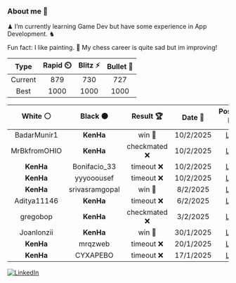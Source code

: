 ### About me 🍜

♟ I’m currently learning Game Dev but have some experience in App Development. ♞

Fun fact: I like painting. 🎨
My chess career is quite sad but im improving!
<!--START_SECTION:chessStats-->
<!-- Automatically generated with https://github.com/Balastrong/chess-stats-action -->

| Type | Rapid ⏲️ | Blitz ⚡ | Bullet 🔫 |
|:---:|:---:|:---:|:---:|
| Current | 879 | 730 | 727 |
| Best | 1000 | 1000 | 1000 |

| White ⚪ | Black ⚫ | Result 🏆 | Date 📅 | Position 🗺️ | Type 🕕 |
|:---:|:---:|:---:|:---:|:---:|:---:|
| BadarMunir1 | **KenHa** | win 🥇 | 10/2/2025 | <a href="http://www.ee.unb.ca/cgi-bin/tervo/fen.pl?select=rn6/ppp2pk1/5np1/8/q7/3B3P/3K1P1P/8 w - -">Link</a> | Bullet |
| MrBkfromOHIO | **KenHa** | checkmated ❌ | 10/2/2025 | <a href="http://www.ee.unb.ca/cgi-bin/tervo/fen.pl?select=r1bqk1nr/pppp1Qpp/2n5/2b1p3/2B1P3/8/PPPP1PPP/RNB1K1NR b KQkq -">Link</a> | Bullet |
| **KenHa** | Bonifacio_33 | timeout ❌ | 10/2/2025 | <a href="http://www.ee.unb.ca/cgi-bin/tervo/fen.pl?select=8/8/6K1/7p/2kpnP1P/8/8/8 w - -">Link</a> | Bullet |
| **KenHa** | yyyooousef | timeout ❌ | 10/2/2025 | <a href="http://www.ee.unb.ca/cgi-bin/tervo/fen.pl?select=8/pp4pp/6k1/8/5Q2/BP3PK1/P1P3rP/8 w - -">Link</a> | Bullet |
| **KenHa** | srivasramgopal | win 🥇 | 8/2/2025 | <a href="http://www.ee.unb.ca/cgi-bin/tervo/fen.pl?select=7R/6Q1/1p6/p1p5/7k/1PK5/P7/8 b - -">Link</a> | Blitz |
| Aditya11146 | **KenHa** | timeout ❌ | 6/2/2025 | <a href="http://www.ee.unb.ca/cgi-bin/tervo/fen.pl?select=4rr1k/ppp4p/2n5/3bp1B1/6B1/P1PP1P2/1P1N2P1/1K4R1 b - -">Link</a> | Bullet |
| gregobop | **KenHa** | checkmated ❌ | 3/2/2025 | <a href="http://www.ee.unb.ca/cgi-bin/tervo/fen.pl?select=4b3/3r1n1p/kQ3P1B/P7/1pP5/7B/1P6/R3K2R b KQ -">Link</a> | Blitz |
| Joanlonzii | **KenHa** | win 🥇 | 30/1/2025 | <a href="http://www.ee.unb.ca/cgi-bin/tervo/fen.pl?select=r4rk1/ppp1n1pp/2n2p2/2K5/1q2p3/3PP3/P7/R7 w - - 2 21">Link</a> | Rapid |
| **KenHa** | mrqzweb | timeout ❌ | 20/1/2025 | <a href="http://www.ee.unb.ca/cgi-bin/tervo/fen.pl?select=7r/5kpp/2Q2p2/4p3/8/4bPP1/PP5P/5R1K w - -">Link</a> | Bullet |
| **KenHa** | CYXAPEBO | timeout ❌ | 17/1/2025 | <a href="http://www.ee.unb.ca/cgi-bin/tervo/fen.pl?select=6k1/p7/2p3PK/2r1rq1P/8/8/8/8 w - -">Link</a> | Bullet |

<!--END_SECTION:chessStats-->

<a href="https://www.linkedin.com/in/guillermo-bosca/" target="_blank"><img src="https://img.shields.io/badge/LinkedIn-%230077B5.svg?&style=flat-square&logo=linkedin&logoColor=white" alt="LinkedIn"></a>


<!--
**kenhacodes/kenhacodes** is a ✨ _special_ ✨ repository because its `README.md` (this file) appears on your GitHub profile.

Here are some ideas to get you started:

- 🔭 I’m currently working on ...
- 🌱 I’m currently learning App Development, Data Analytics and ML.
- 👯 I’m looking to collaborate on ...
- 🤔 I’m looking for help with ...
- 💬 Ask me about ...
- 📫 How to reach me: ...
- 😄 Pronouns: ...
- ⚡ Fun fact: ...
-->
